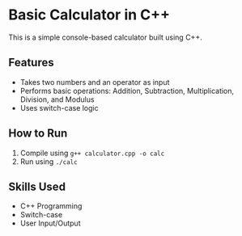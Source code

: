 # Basic Calculator in C++

This is a simple console-based calculator built using C++.

## Features
- Takes two numbers and an operator as input
- Performs basic operations: Addition, Subtraction, Multiplication, Division, and Modulus
- Uses switch-case logic

## How to Run
1. Compile using `g++ calculator.cpp -o calc`
2. Run using `./calc`

## Skills Used
- C++ Programming
- Switch-case
- User Input/Output
